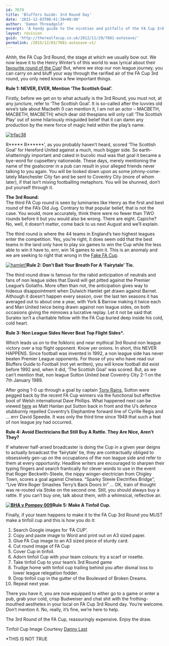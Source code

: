 ```yaml
---
id: 7679
title: 'Bluffers Guide: 3rd Round Day'
date: '2015-12-03T00:41:39+00:00'
author: 'Damon Threadgold'
excerpt: 'A handy guide to the niceties and pitfalls of the FA Cup 3rd Round'
layout: revision
guid: 'http://therealfacup.co.uk/2012/11/29/7601-autosave/'
permalink: /2015/12/03/7601-autosave-v1/
---
```


Ahhh, the FA Cup 3rd Round, the stage at which we usually bow out. We now leave it to the Henry Winter’s of this world to wax lyrical about their [favourite round of the Cup](https://twitter.com/henrywinter/status/23650675594366976)! But, where we stop our non league journey, you can carry on and bluff your way through the rarified air of the FA Cup 3rd round, you only need know a few important things.

**Rule 1: NEVER, EVER, Mention ‘The Scottish Goal’.**

Firstly, before we get on to what actually is the 3rd Round, you must not, at any juncture, refer to ‘The Scottish Goal’. It is so-called after the luvvies old wive’s tale about Macbeth (I can mention it, I am not an actor – MACBETH, MACBETH, MACBETH) which dear old thespians will only call ‘The Scottish Play’ out of some hilariously misguided belief that it can damn any production by the mere force of magic held within the play’s name.

[![trfac38](http://therealfacup.co.uk/wp-content/uploads/2012/11/trfac38-e1357210474482-350x350.jpg)](http://therealfacup.co.uk/2012/11/29/3rd-round-day/trfac38/)

R\*\*\*\*\* R\*\*\*\*\*\*’, as you probably haven’t heard, scored ‘The Scottish Goal’ for Hereford United against a much, much bigger side. So earth-shatteringly important and caked in bucolic mud was that goal it became a bye-word for cupsettery nationwide. These days, merely mentioning the name of the goalscorer in a pub can result in your alleged friends never talking to you again. You will be looked down upon as some johnny-come-lately Manchester City fan and be sent to Coventry City (more of whom later), if that isn’t mixing footballing metaphors. You will be shunned, don’t put yourself through it.

**The 3rd Round:**  
The third FA Cup round is seen by luminaries like Henry as the first and best round of the FA’s Old Jug. Contrary to that popular belief, that is not the case. You would, more accurately, think there were no fewer than TWO rounds before it but you would also be wrong. There are eight. Capiche? No, well, it doesn’t matter, come back to us next August and we’ll explain.

The third round is where the 44 teams in England’s two highest leagues enter the competition. Yes, you’re right, it does seem odd that the best teams in the land only have to play six games to win the Cup while the less able to win it have to, errr, win 14 games to win it. This is an anomaly and we are seeking to right that wrong in the [Fake FA Cup](http://therealfacup.co.uk/2012/08/07/fake-fa-cup-round-up/).

[![](http://therealfacup.co.uk/wp-content/uploads/2012/11/hamlet1-191x320.jpg "hamlet1")](http://therealfacup.co.uk/2012/11/29/3rd-round-day/hamlet1/)**Rule 2: Don’t Bait Your Breath For A ‘Fairytale’ Tie.**

The third round draw is famous for the rabid anticipation of neutrals and fans of non league sides that David will get pitted against the Premier League’s Goliaths. More often than not, the anticipation gives way to hideous disappointment when Dulwich Hamlet get drawn against Barnet. Although it doesn’t happen every season, over the last ten seasons it has averaged out to about one a year, with York &amp; Barrow making it twice each and Man United twice being drawn against non league sides, on both occasions giving the minnows a lucrative replay. Let it not be said that Suralex isn’t a charitable fellow with the FA Cup buried deep inside his cold, cold heart.

**Rule 3: Non League Sides Never Beat Top Flight Sides\*.**

Which leads us on to the folkloric and near mythical 3rd Round non league victory over a top flight opponent. Know yer onions. In short, this NEVER HAPPENS. Since football was invented in 1992, a non league side has never beaten Premier League opponents. For those of you who have read our Bluffers Guide to Football (not yet written), you will know football did exist before 1992 and, when it did, ‘The Scottish Goal’ was scored. But, as we can’t mention that, non league Sutton United beat Coventry City 2-1 on the 7th January 1989.

After going 1-0 up through a goal by captain [Tony Rains](http://therealfacup.co.uk/2010/09/09/sutton-on-the-dock-of-the-bay/), Sutton were pegged back by the recent FA Cup winners via the functional but effective boot of Welsh international Dave Phillips. What happened next can be viewed [here](http://www.youtube.com/watch?v=ZRgyh5h6IJU) as Matt Hanlan put Sutton back in front and the U’s defence stubbornly repelled Coventry’s Elephantine forward line of Cyrille Regis and … errr David Speedie. It was only the third time since 1949 that such a feat of non league joy had occurred.

**Rule 4: Avoid Electricians But Still Buy A Rattle. They Are Nice, Aren’t They?**

If whatever half-arsed broadcaster is doing the Cup in a given year deigns to actually broadcast the ‘fairytale’ tie, they are contractually obliged to obsessively gen-up on the occupations of the non league side and refer to them at every opportunity. Headline writers are encouraged to sharpen their typing fingers and search frantically for clever words to use in the event that Roger Beckwith-Steele, the nippy winger-electrician from Chigley Town, scores a goal against Chelsea. “Sparky Steele Electrifies Bridge”, “Live Wire Roger Smashes Terry’s Back Doors In” … OK, train of thought was re-routed via Stoke on the second one. Still, you should always buy a rattle. If you can’t buy one, talk about them, with a whimsical, reflective air.

**[![](http://therealfacup.co.uk/wp-content/uploads/2012/11/BHA-v-Pompey-009-e1354182527706.jpg "BHA v Pompey 009")](http://therealfacup.co.uk/2012/11/29/3rd-round-day/bha-v-pompey-009/)Rule 5: Make A Tinfoil Cup.**

Finally, if your team happens to make it to the FA Cup 3rd Round you MUST make a tinfoil cup and this is how you do it:

1. Search Google images for ‘FA CUP’.
2. Copy and paste image to Word and print out on A3 sized paper.
3. Glue FA Cup image to an A3 sized piece of sturdy card.
4. Cut round image of FA Cup
5. Cover Cup in tinfoil.
6. Adorn tinfoil Cup with your team colours: try a scarf or rosette.
7. Take tinfoil Cup to your team’s 3rd Round game
8. Trudge home with tinfoil cup trailing behind you after dismal loss to lower league relegation fodder.
9. Drop tinfoil cup in the gutter of the Boulevard of Broken Dreams.
10. Repeat next year.

There you have it, you are now equipped to either go to a game or enter a pub, grab your cold, crisp Budweiser and chat shit with the frothing-mouthed aesthetes in your local on FA Cup 3rd Round day. You’re welcome. Don’t mention it. No, really, it’s fine, we’re here to help.

The 3rd Round of the FA Cup, reassuringly expensive. Enjoy the draw.

Tinfoil Cup Image Courtesy [Danny Last](https://twitter.com/DannyLast)

\*THIS IS NOT TRUE